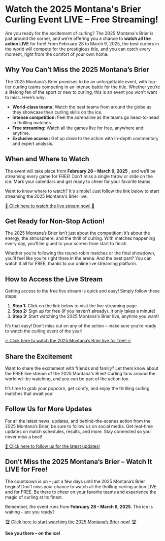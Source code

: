 # Watch the 2025 Montana's Brier Curling Event LIVE – Free Streaming!

Are you ready for the excitement of curling? The 2025 Montana's Brier is just around the corner, and we’re offering you a chance to **watch all the action LIVE** for free! From February 28 to March 9, 2025, the best curlers in the world will compete for the prestigious title, and you can catch every moment, right from the comfort of your own home.

## Why You Can’t Miss the 2025 Montana’s Brier

The 2025 Montana’s Brier promises to be an unforgettable event, with top-tier curling teams competing in an intense battle for the title. Whether you’re a lifelong fan of the sport or new to curling, this is an event you won't want to miss. Here’s why:

- **World-class teams:** Watch the best teams from around the globe as they showcase their curling skills on the ice.
- **Intense competition:** Feel the adrenaline as the teams go head-to-head in thrilling matches.
- **Free streaming:** Watch all the games live for free, anywhere and anytime.
- **Exclusive access:** Get up close to the action with in-depth commentary and expert analysis.

## When and Where to Watch

The event will take place from **February 28 – March 9, 2025** , and we’ll be streaming every game for FREE! Don’t miss a single throw or slide on the ice. Mark your calendars and get ready to cheer for your favorite teams.

Want to know where to watch? It's simple! Just follow the link below to start streaming the 2025 Montana's Brier live:

[🎥 Click here to watch the live stream now! 🎥](https://tinyurl.com/livestreamfreeo?st=2025montanasbrier&si=gh)

## Get Ready for Non-Stop Action!

The 2025 Montana’s Brier isn’t just about the competition; it’s about the energy, the atmosphere, and the thrill of curling. With matches happening every day, you’ll be glued to your screen from start to finish.

Whether you’re following the round-robin matches or the final showdown, you’ll feel like you’re right there in the arena. And the best part? You can watch it all for FREE, thanks to our online live streaming platform.

## How to Access the Live Stream

Getting access to the free live stream is quick and easy! Simply follow these steps:

1. **Step 1:** Click on the link below to visit the live streaming page.
2. **Step 2:** Sign up for free (if you haven’t already). It only takes a minute!
3. **Step 3:** Start watching the 2025 Montana's Brier live, anytime you want!

It’s that easy! Don’t miss out on any of the action – make sure you’re ready to watch the curling event of the year!

[🔥 Click here to watch the 2025 Montana’s Brier live for free! 🔥](https://tinyurl.com/livestreamfreeo?st=2025montanasbrier&si=gh)

## Share the Excitement

Want to share the excitement with friends and family? Let them know about the FREE live stream of the 2025 Montana's Brier! Curling fans around the world will be watching, and you can be part of the action too.

It’s time to grab your popcorn, get comfy, and enjoy the thrilling curling matches that await you!

## Follow Us for More Updates

For all the latest news, updates, and behind-the-scenes action from the 2025 Montana’s Brier, be sure to follow us on social media. Get real-time updates on match schedules, results, and more. Stay connected so you never miss a beat!

[🔔 Click here to follow us for the latest updates!](https://tinyurl.com/livestreamfreeo?st=2025montanasbrier&si=gh)

## Don’t Miss the 2025 Montana’s Brier – Watch It LIVE for Free!

The countdown is on – just a few days until the 2025 Montana’s Brier begins! Don’t miss your chance to watch all the thrilling curling action LIVE and for FREE. Be there to cheer on your favorite teams and experience the magic of curling at its finest.

Remember, the event runs from **February 28 – March 9, 2025**. The ice is waiting – are you ready?

[🏆 Click here to start watching the 2025 Montana’s Brier now! 🏆](https://tinyurl.com/livestreamfreeo?st=2025montanasbrier&si=gh)

**See you there – on the ice!**
